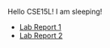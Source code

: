 Hello CSE15L!
I am sleeping!
* [Lab Report 1](https://saintlucifur.github.io/cse15l-lab-reports/lab-report-1/lab-report-1-week-0.html)
* [Lab Report 2](https://saintlucifur.github.io/cse15l-lab-reports/lab-report-2/lab-report-2-week-1.html)